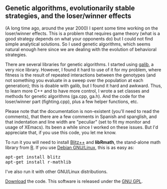 <h2>Genetic algorithms, evolutionarily stable strategies, and the loser/winner
effects</h2>

<p>(A long time ago, around the year 2000) I spent some time working on the
loser/winner effects. This is a problem that requires game theory (what is
a good strategy depends on what your opponents do) but I could not find
simple analytical solutions. So I used genetic algorithms, which seems
natural enough here since we are dealing with the evolution of behavioral
strategies.</p>

<p>There are several libraries for genetic algorithms. I started using <a
href="http://lancet.mit.edu/ga/">galib</a>, a very nice library. However, I
found it hard to use of it for my problem, where fitness is the result of
repeated interactions between the genotypes (and not something you evaluate in
a sweep over the population at each generation); this is doable with galib, but I found it hard
and awkward. Thus, to learn more C++ and to have more control,
I wrote a set classes and methods for
genetic algorithms (ga.cpp, ga.h). And the code for the loser/winner part
(fighting.cpp), plus a few helper functions, etc.</p>

<p>Please note that the documentation is non-existent (you'll need to read the
comments), that there are a few comments in Spanish and spanglish, and that
indentation and line width are "peculiar" (set to fit my monitor and usage of XEmacs).
Its been a while since I worked on these issues. But I'd appreciate that, if
you use this code, you let me know. </p>

<p>To run it you will need to install <a
href="http://www.oonumerics.org/blitz/">Blitz++</a> and
<b>libRmath</b>, the stand-alone math library from <a
href="http://www.r-project.org">R</a>. If you use <a
href="http://www.debian.org">Debian GNU/Linux</a>, this is as easy as:</p>
<pre>
apt-get install blitz
apt-get install r-mathlib
</pre>

<p>I've also run it with other GNU/Linux distributions.</p>

<p><a href="gaLW.tar.gz">Download</a> the code. This software is
released     under the <a href="http://www.gnu.org/licenses/licenses.html#GPL">GNU
    GPL</a>.</p>

